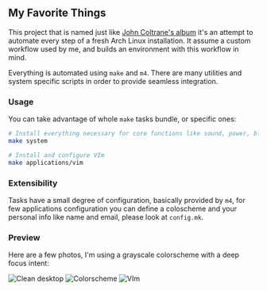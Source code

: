 ## My Favorite Things

This project that is named just like [John Coltrane's album](https://en.wikipedia.org/wiki/My_Favorite_Things_(album))
it's an attempt to automate every step of a fresh Arch Linux installation. It assume a custom workflow used by me, and
builds an environment with this workflow in mind.

Everything is automated using `make` and `m4`. There are many utilities and system specific scripts in order to provide
seamless integration.

### Usage

You can take advantage of whole `make` tasks bundle, or specific ones:

```sh
# Install everything necessary for core functions like sound, power, bluetooth, aur-helper, etc
make system

# Install and configure VIm
make applications/vim
```

### Extensibility

Tasks have a small degree of configuration, basically provided by `m4`, for few applications configuration you can
define a coloscheme and your personal info like name and email, please look at `config.mk`.

### Preview

Here are a few photos, I'm using a grayscale colorscheme with a deep focus intent:

![Clean desktop](https://cloud.githubusercontent.com/assets/379894/21473970/c7ebf358-caf7-11e6-895f-4f7322dbbdd1.png)
![Colorscheme](https://cloud.githubusercontent.com/assets/379894/21473971/c7f0c162-caf7-11e6-9ee4-c63e512535e7.png)
![VIm](https://cloud.githubusercontent.com/assets/379894/21473972/c7f1cf6c-caf7-11e6-81ad-f460d0af875a.png)
